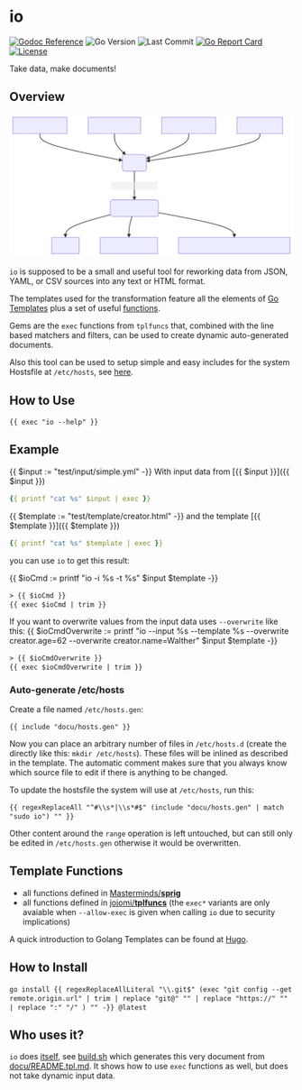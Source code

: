 # io

[![Godoc Reference](https://godoc.org/github.com/jojomi/io?status.svg)](http://godoc.org/github.com/jojomi/io)
![Go Version](https://img.shields.io/github/go-mod/go-version/jojomi/io)
![Last Commit](https://img.shields.io/github/last-commit/jojomi/io)
[![Go Report Card](https://goreportcard.com/badge/jojomi/io)](https://goreportcard.com/report/jojomi/io)
[![License](https://img.shields.io/badge/License-MIT-orange.svg)](https://github.com/jojomi/io/blob/master/LICENSE)

Take data, make documents!

## Overview

![io overview](docu/overview.svg)

`io` is supposed to be a small and useful tool for reworking data from JSON, YAML, or CSV sources into any text or HTML format.

The templates used for the transformation feature all the elements of [Go Templates](https://pkg.go.dev/text/template)
plus a set of useful [functions](#template-functions).

Gems are the `exec` functions from `tplfuncs` that, combined with the line based matchers and filters,
can be used to create dynamic auto-generated documents.

Also this tool can be used to setup simple and easy includes for the system Hostsfile at `/etc/hosts`, see [here](#auto-generate-etchosts).

## How to Use

```
{{ exec "io --help" }}
```

## Example

{{ $input := "test/input/simple.yml" -}}
With input data from [{{ $input }}]({{ $input }})

``` yml
{{ printf "cat %s" $input | exec }}
```

{{ $template := "test/template/creator.html" -}}
and the template [{{ $template }}]({{ $template }})

``` yml
{{ printf "cat %s" $template | exec }}
```

you can use `io` to get this result:

{{ $ioCmd := printf "io -i %s -t %s" $input $template -}}
``` shell
> {{ $ioCmd }}
{{ exec $ioCmd | trim }}
```

If you want to overwrite values from the input data uses `--overwrite` like this:
{{ $ioCmdOverwrite := printf "io --input %s --template %s --overwrite creator.age=62 --overwrite creator.name=Walther" $input $template -}}
``` shell
> {{ $ioCmdOverwrite }}
{{ exec $ioCmdOverwrite | trim }}
```

### Auto-generate /etc/hosts

Create a file named `/etc/hosts.gen`:

``` shell
{{ include "docu/hosts.gen" }}
```

Now you can place an arbitrary number of files in `/etc/hosts.d` (create the directly like this: `mkdir /etc/hosts`).
These files will be inlined as described in the template. The automatic comment makes sure that you always know which source file to edit if there is anything to be changed.

To update the hostsfile the system will use at `/etc/hosts`, run this:

``` shell
{{ regexReplaceAll "^#\\s*|\\s*#$" (include "docu/hosts.gen" | match "sudo io") "" }}
```

Other content around the `range` operation is left untouched, but can still only be edited in `/etc/hosts.gen` otherwise it would be overwritten.


## Template Functions

* all functions defined in [Masterminds/**sprig**](http://masterminds.github.io/sprig/)
* all functions defined in [jojomi/**tplfuncs**](https://github.com/jojomi/tplfuncs) (the `exec*` variants are only avaiable when `--allow-exec` is given when calling `io` due to security implications)

A quick introduction to Golang Templates can be found at [Hugo](https://gohugo.io/templates/introduction).

## How to Install

``` shell
go install {{ regexReplaceAllLiteral "\\.git$" (exec "git config --get remote.origin.url" | trim | replace "git@" "" | replace "https://" "" | replace ":" "/" ) "" -}} @latest
```

## Who uses it?

`io` does [itself](https://en.wikipedia.org/wiki/Eating_your_own_dog_food), see [build.sh](build.sh) which generates this very document from [docu/README.tpl.md](docu/README.tpl.md). It shows how to use `exec` functions as well, but does not take dynamic input data.